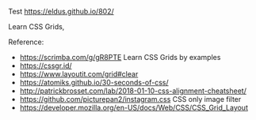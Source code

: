 Test https://eldus.github.io/802/

Learn CSS Grids,

Reference:
* https://scrimba.com/g/gR8PTE Learn CSS Grids by examples
* https://cssgr.id/
* https://www.layoutit.com/grid#clear
* https://atomiks.github.io/30-seconds-of-css/
* http://patrickbrosset.com/lab/2018-01-10-css-alignment-cheatsheet/
* https://github.com/picturepan2/instagram.css CSS only image filter
* https://developer.mozilla.org/en-US/docs/Web/CSS/CSS_Grid_Layout 
